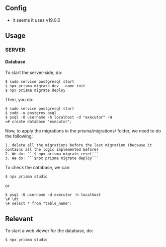 ## Config

- It seems it uses v19.0.0

## Usage

### SERVER

#### Database
To start the server-side, do:

```shell
$ sudo service postgresql start
$ npx prisma migrate dev --name init
$ npx prisma migrate deploy
```

Then, you do:
```shell
$ sudo service postgresql start
$ sudo -u postgres psql
$ psql -U username -h localhost -d "executor" -W
=# create database "executor";
```
Now, to apply the migrations in the prisma/migrations/ folder, we need to do the following: 
```
1. delete all the migrations before the last migration (because it contains all the logic implemented before)
2. We do: ```$ npx prisma migrate reset```
3. We do: ```$npx prisma migrate deploy```
```

To check the database, we can:
```shell
$ npx prisma studio 
```
or 
```shell
$ psql -U username -d executor -h localhost
\# \dt
\# select * from "table_name";
```

## Relevant

To start a web viewer for the database, do:
```shell
$ npx prisma studio
```


